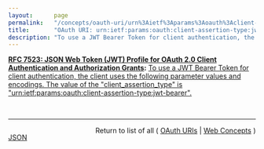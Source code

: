 ```yaml
---
layout:      page
permalink:   "/concepts/oauth-uri/urn%3Aietf%3Aparams%3Aoauth%3Aclient-assertion-type%3Ajwt-bearer"
title:       "OAuth URI: urn:ietf:params:oauth:client-assertion-type:jwt-bearer"
description: "To use a JWT Bearer Token for client authentication, the client uses the following parameter values and encodings. The value of the \"client_assertion_type\" is \"urn:ietf:params:oauth:client-assertion-type:jwt-bearer\"."
---
```


**[RFC 7523: JSON Web Token (JWT) Profile for OAuth 2.0 Client Authentication and Authorization Grants](/specs/IETF/RFC/7523 "This specification defines the use of a JSON Web Token (JWT) Bearer Token as a means for requesting an OAuth 2.0 access token as well as for client authentication."):** [To use a JWT Bearer Token for client authentication, the client uses the following parameter values and encodings. The value of the "client_assertion_type" is "urn:ietf:params:oauth:client-assertion-type:jwt-bearer".](http://tools.ietf.org/html/rfc7523#section-2.2 "Read documentation for OAuth URI &#34;urn:ietf:params:oauth:client-assertion-type:jwt-bearer&#34;")

<br/>
<hr/>

<p style="float : left"><a href="./urn:ietf:params:oauth:client-assertion-type:jwt-bearer.json" title="JSON representing this particular Web Concept value">JSON</a></p>
<p style="text-align: right">Return to list of all ( <a href="../oauth-uris">OAuth URIs</a> | <a href="../">Web Concepts</a> )</p>
